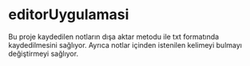 # editorUygulamasi
Bu proje kaydedilen notların dışa aktar metodu ile txt formatında kaydedilmesini sağlıyor. Ayrıca notlar içinden istenilen kelimeyi bulmayı değiştirmeyi sağlıyor.
